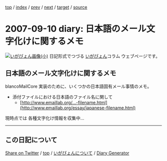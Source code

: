 [top](../index.html) 
 / [index](index.html) 
 / [prev](ig070908.html) 
 / [next](ig070912.html) 
 / [target](https://igapyon.github.io/diary/2007/ig070910.html) 
 / [source](https://github.com/igapyon/diary/blob/gh-pages/2007/ig070910.html.src.md) 

2007-09-10 diary: 日本語のメール文字化けに関するメモ
=====================================================================================================
[![いがぴょん画像(小)](https://igapyon.github.io/diary/images/iga200306s.jpg "いがぴょん")](https://igapyon.github.io/diary/memo/memoigapyon.html) 日記形式でつづる [いがぴょん](https://igapyon.github.io/diary/memo/memoigapyon.html)コラム ウェブページです。

## 日本語のメール文字化けに関するメモ

blancoMailCore 実装のために、いくつかの日本語固有メール事情のメモ。

* 添付ファイルにおける日本語のファイル名に関して
  * [http://www.emaillab.org/...-filename.html](http://www.emaillab.org/essay/japanese-filename.html)

現時点では 各種文字化け情報を収集中…


----------------------------------------------------------------------------------------------------

## この日記について

[Share on Twitter](https://twitter.com/intent/tweet?hashtags=igapyon%2Cdiary%2C%E3%81%84%E3%81%8C%E3%81%B4%E3%82%87%E3%82%93&text=%E6%97%A5%E6%9C%AC%E8%AA%9E%E3%81%AE%E3%83%A1%E3%83%BC%E3%83%AB%E6%96%87%E5%AD%97%E5%8C%96%E3%81%91%E3%81%AB%E9%96%A2%E3%81%99%E3%82%8B%E3%83%A1%E3%83%A2&url=https%3A%2F%2Figapyon.github.io%2Fdiary%2F2007%2Fig070910.html) / [top](../index.html) / [いがぴょんについて](https://igapyon.github.io/diary/memo/memoigapyon.html) / [Diary Generator](https://github.com/igapyon/igapyonv3)
